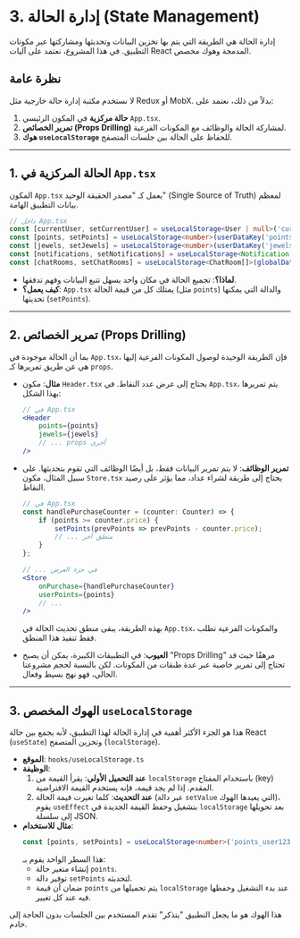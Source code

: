 # 3. إدارة الحالة (State Management)

إدارة الحالة هي الطريقة التي يتم بها تخزين البيانات وتحديثها ومشاركتها عبر مكونات التطبيق. في هذا المشروع، نعتمد على آليات React المدمجة وهوك مخصص.

## نظرة عامة

لا نستخدم مكتبة إدارة حالة خارجية مثل Redux أو MobX. بدلاً من ذلك، نعتمد على:
1.  **حالة مركزية** في المكون الرئيسي `App.tsx`.
2.  **تمرير الخصائص (Props Drilling)** لمشاركة الحالة والوظائف مع المكونات الفرعية.
3.  **هوك `useLocalStorage`** للحفاظ على الحالة بين جلسات المتصفح.

---

## 1. الحالة المركزية في `App.tsx`

المكون `App.tsx` يعمل كـ "مصدر الحقيقة الوحيد" (Single Source of Truth) لمعظم بيانات التطبيق الهامة.

```typescript
// داخل App.tsx
const [currentUser, setCurrentUser] = useLocalStorage<User | null>('currentUser', null);
const [points, setPoints] = useLocalStorage<number>(userDataKey('points'), 0);
const [jewels, setJewels] = useLocalStorage<number>(userDataKey('jewels'), 0);
const [notifications, setNotifications] = useLocalStorage<Notification[]>(userDataKey('notifications'), []);
const [chatRooms, setChatRooms] = useLocalStorage<ChatRoom[]>(globalDataKey('chatRooms'), []);
```

- **لماذا؟**: تجميع الحالة في مكان واحد يسهل تتبع البيانات وفهم تدفقها.
- **كيف يعمل؟**: `App.tsx` يمتلك كل من قيمة الحالة (مثل `points`) والدالة التي يمكنها تحديثها (`setPoints`).

---

## 2. تمرير الخصائص (Props Drilling)

بما أن الحالة موجودة في `App.tsx`، فإن الطريقة الوحيدة لوصول المكونات الفرعية إليها هي عن طريق تمريرها كـ `props`.

- **مثال**: مكون `Header.tsx` يحتاج إلى عرض عدد النقاط. في `App.tsx`، يتم تمريرها بهذا الشكل:
  ```jsx
  // في App.tsx
  <Header 
      points={points} 
      jewels={jewels}
      // ... props أخرى
  />
  ```

- **تمرير الوظائف**: لا يتم تمرير البيانات فقط، بل أيضًا الوظائف التي تقوم بتحديثها. على سبيل المثال، مكون `Store.tsx` يحتاج إلى طريقة لشراء عداد، مما يؤثر على رصيد النقاط.
  ```jsx
  // في App.tsx
  const handlePurchaseCounter = (counter: Counter) => {
      if (points >= counter.price) {
          setPoints(prevPoints => prevPoints - counter.price);
          // ... منطق آخر
      }
  };

  // ... في جزء العرض
  <Store 
      onPurchase={handlePurchaseCounter}
      userPoints={points}
      // ...
  />
  ```
  بهذه الطريقة، يبقى منطق تحديث الحالة في `App.tsx`، والمكونات الفرعية تطلب فقط تنفيذ هذا المنطق.

- **العيوب**: في التطبيقات الكبيرة، يمكن أن يصبح "Props Drilling" مرهقًا حيث قد تحتاج إلى تمرير خاصية عبر عدة طبقات من المكونات. لكن بالنسبة لحجم مشروعنا الحالي، فهو نهج بسيط وفعال.

---

## 3. الهوك المخصص `useLocalStorage`

هذا هو الجزء الأكثر أهمية في إدارة الحالة لهذا التطبيق، لأنه يجمع بين حالة React (`useState`) وتخزين المتصفح (`localStorage`).

- **الموقع**: `hooks/useLocalStorage.ts`
- **الوظيفة**:
  1.  **عند التحميل الأولي**: يقرأ القيمة من `localStorage` باستخدام المفتاح (key) المقدم. إذا لم يجد قيمة، فإنه يستخدم القيمة الافتراضية.
  2.  **عند التحديث**: كلما تغيرت قيمة الحالة (عبر دالة `setValue` التي يعيدها الهوك)، يقوم `useEffect` بتشغيل وحفظ القيمة الجديدة في `localStorage` بعد تحويلها إلى سلسلة JSON.
- **مثال للاستخدام**:
  ```typescript
  const [points, setPoints] = useLocalStorage<number>('points_user123', 0);
  ```
  هذا السطر الواحد يقوم بـ:
  - إنشاء متغير حالة `points`.
  - توفير دالة `setPoints` لتحديثه.
  - ضمان أن قيمة `points` يتم تحميلها من `localStorage` عند بدء التشغيل وحفظها فيه عند كل تغيير.

هذا الهوك هو ما يجعل التطبيق "يتذكر" تقدم المستخدم بين الجلسات بدون الحاجة إلى خادم.
